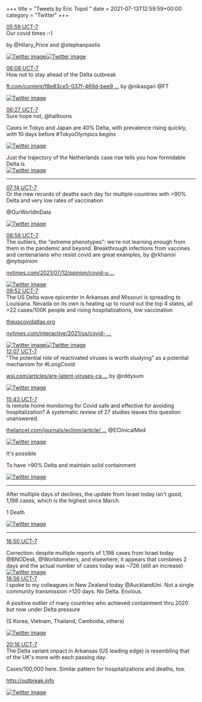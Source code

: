 +++
title = "Tweets by Eric Topol " 
date = 2021-07-13T12:59:59+00:00
category = "Twitter"
+++
<div class="tweet"> 
<div class="profile"> 
<a href="https://twitter.com/erictopol/status/1414932618827632649" target="_blank" rel="noreferer">05:59 UCT-7</a> 
</div> 
<div class="content"> 
Our covid times :-)

by @Hilary_Price and @stephanpastis </div> 
<a href="/twitter/erictopol/images/E6LZgqwUUAM5dZq.jpg"  ><img src="/twitter/erictopol/images/E6LZgqwUUAM5dZq.jpg" alt="Twitter image" ></img></a><a href="/twitter/erictopol/images/E6LZq2pUcAIuGak.jpg"  ><img src="/twitter/erictopol/images/E6LZq2pUcAIuGak.jpg" alt="Twitter image" ></img></a></div> 
<div class="tweet"> 
<div class="profile"> 
<a href="https://twitter.com/erictopol/status/1414934684081917958" target="_blank" rel="noreferer">06:08 UCT-7</a> 
</div> 
<div class="content"> 
How not to stay ahead of the Delta outbreak

<a href="https://www.ft.com/content/f8e83ce5-037f-469d-bee9-aaa37f6e2554" target="_blank" rel="noreferer">ft.com/content/f8e83ce5-037f-469d-bee9 ...</a> 
 by @nikasgari @FT </div> 
<a href="/twitter/erictopol/images/E6LbKrXVIAcy0DX.jpg"  ><img src="/twitter/erictopol/images/E6LbKrXVIAcy0DX.jpg" alt="Twitter image" ></img></a></div> 
<div class="tweet"> 
<div class="profile"> 
<a href="https://twitter.com/erictopol/status/1414939633272561664" target="_blank" rel="noreferer">06:27 UCT-7</a> 
</div> 
<div class="content"> 
Sure hope not, @halltoons 

Cases in Tokyo and Japan are 40% Delta, with prevalence rising quickly, with 10 days before #TokyoOlympics begins </div> 
<a href="/twitter/erictopol/images/E6LfnWWUUAQ56OA.jpg"  ><img src="/twitter/erictopol/images/E6LfnWWUUAQ56OA.jpg" alt="Twitter image" ></img></a></div> 
<div class="thread"> 
<div class="thread-content"> 
Just the trajectory of the Netherlands case rise tells you how formidable Delta is </div> 
<a href="/twitter/erictopol/images/E6LnVu7X0Aw0-NS.jpg"  ><img src="/twitter/erictopol/images/E6LnVu7X0Aw0-NS.jpg" alt="Twitter image" ></img></a><hr><div class="profile"> 
<a href="https://twitter.com/erictopol/status/1414951428318056449" target="_blank" rel="noreferer">07:14 UCT-7</a> 
</div> 
<div class="content"> 
Or the new records of deaths each day for multiple countries with &gt;90% Delta and very low rates of vaccination

@OurWorldInData </div> 
<a href="/twitter/erictopol/images/E6LqrzRXEAQTpmY.jpg"  ><img src="/twitter/erictopol/images/E6LqrzRXEAQTpmY.jpg" alt="Twitter image" ></img></a></div> 
<div class="tweet"> 
<div class="profile"> 
<a href="https://twitter.com/erictopol/status/1414977511973289988" target="_blank" rel="noreferer">08:58 UCT-7</a> 
</div> 
<div class="content"> 
The outliers, the "extreme phenotypes": we're not learning enough from them in the pandemic and beyond. Breakthrough infections from vaccines and centenarians who resist covid are great examples, by @rkhamsi @nytopinion 

<a href="https://www.nytimes.com/2021/07/12/opinion/covid-unusual-cases-study.html?searchResultPosition=1" target="_blank" rel="noreferer">nytimes.com/2021/07/12/opinion/covid-u ...</a> 
 </div> 
<a href="/twitter/erictopol/images/E6MCKWcVEAQUlso.jpg"  ><img src="/twitter/erictopol/images/E6MCKWcVEAQUlso.jpg" alt="Twitter image" ></img></a></div> 
<div class="tweet"> 
<div class="profile"> 
<a href="https://twitter.com/erictopol/status/1414991102155780099" target="_blank" rel="noreferer">09:52 UCT-7</a> 
</div> 
<div class="content"> 
The US Delta wave epicenter in Arkansas and Missouri is spreading to Louisiana. Nevada on its own is heating up to round out the top 4 states, all &gt;22 cases/100K people and rising hospitalizations, low vaccination

<a href="https://theuscovidatlas.org" target="_blank" rel="noreferer">theuscovidatlas.org</a> 


<a href="https://www.nytimes.com/interactive/2021/us/covid-cases.html" target="_blank" rel="noreferer">nytimes.com/interactive/2021/us/covid- ...</a> 
 </div> 
<a href="/twitter/erictopol/images/E6MO4D8VkAUiLdH.jpg"  ><img src="/twitter/erictopol/images/E6MO4D8VkAUiLdH.jpg" alt="Twitter image" ></img></a><a href="/twitter/erictopol/images/E6MOVlIVoAEB3xN.jpg"  ><img src="/twitter/erictopol/images/E6MOVlIVoAEB3xN.jpg" alt="Twitter image" ></img></a></div> 
<div class="tweet"> 
<div class="profile"> 
<a href="https://twitter.com/erictopol/status/1415025204586115072" target="_blank" rel="noreferer">12:07 UCT-7</a> 
</div> 
<div class="content"> 
"The potential role of reactivated viruses is worth studying" as a potential mechanism for #LongCovid 

<a href="https://www.wsj.com/articles/are-latent-viruses-causing-long-covid-19-symptoms-patient-groups-push-for-testing-11626181200?mod=hp_listc_pos1" target="_blank" rel="noreferer">wsj.com/articles/are-latent-viruses-ca ...</a> 
 by @rddysum </div> 
<a href="/twitter/erictopol/images/E6Mrbo_VUAgjx8r.jpg"  ><img src="/twitter/erictopol/images/E6Mrbo_VUAgjx8r.jpg" alt="Twitter image" ></img></a></div> 
<div class="tweet"> 
<div class="profile"> 
<a href="https://twitter.com/erictopol/status/1415079477202198529" target="_blank" rel="noreferer">15:43 UCT-7</a> 
</div> 
<div class="content"> 
Is remote home monitoring for Covid safe and effective for avoiding hospitalization? A systematic review of 27 studies leaves this question unanswered.

<a href="https://www.thelancet.com/journals/eclinm/article/PIIS2589-5370(21)00245-5/fulltext" target="_blank" rel="noreferer">thelancet.com/journals/eclinm/article/ ...</a> 
 @EClinicalMed </div> 
<a href="/twitter/erictopol/images/E6Ne6VEVIAAh9Al.jpg"  ><img src="/twitter/erictopol/images/E6Ne6VEVIAAh9Al.jpg" alt="Twitter image" ></img></a></div> 
<div class="thread"> 
<div class="thread-content"> 
It's possible

To have &gt;90% Delta and maintain solid containment </div> 
<a href="/twitter/erictopol/images/E6LugDlWQA4lh5j.jpg"  ><img src="/twitter/erictopol/images/E6LugDlWQA4lh5j.jpg" alt="Twitter image" ></img></a><hr><div class="thread-content"> 
After multiple days of declines, the update from Israel today isn't good, 1,198 cases, which is the highest since March. 

1 Death </div> 
<a href="/twitter/erictopol/images/E6M4ba7VIAAvn7S.jpg"  ><img src="/twitter/erictopol/images/E6M4ba7VIAAvn7S.jpg" alt="Twitter image" ></img></a><hr><div class="profile"> 
<a href="https://twitter.com/erictopol/status/1415096408021995521" target="_blank" rel="noreferer">16:50 UCT-7</a> 
</div> 
<div class="content"> 
Correction: despite multiple reports of 1,198 cases from Israel today @BNODesk,  @Worldometers, and elsewhere, it appears that combines 2 days and the actual number of cases today was ~726 (still an increase) </div> 
<a href="/twitter/erictopol/images/E6Nt4qLVUAAEuvX.jpg"  ><img src="/twitter/erictopol/images/E6Nt4qLVUAAEuvX.jpg" alt="Twitter image" ></img></a></div> 
<div class="tweet"> 
<div class="profile"> 
<a href="https://twitter.com/erictopol/status/1415128028892467204" target="_blank" rel="noreferer">18:56 UCT-7</a> 
</div> 
<div class="content"> 
I spoke to my colleagues in New Zealand today @AucklandUni.  Not a single community transmission &gt;120 days. No Delta. Envious.



A positive outlier cf many countries who achieved containment thru 2020 but now under Delta pressure

(S Korea, Vietnam, Thailand, Cambodia, others) </div> 
<a href="/twitter/erictopol/images/E6OK6VkVUAAd7tF.jpg"  ><img src="/twitter/erictopol/images/E6OK6VkVUAAd7tF.jpg" alt="Twitter image" ></img></a></div> 
<div class="tweet"> 
<div class="profile"> 
<a href="https://twitter.com/erictopol/status/1415148244141678593" target="_blank" rel="noreferer">20:16 UCT-7</a> 
</div> 
<div class="content"> 
The Delta variant impact in Arkansas  (US leading edge)  is resembling that of the UK's more with each passing day. 

Cases/100,000 here. Similar pattern for hospitalizations and deaths, too.

<a href="http://outbreak.info" target="_blank" rel="noreferer">http://outbreak.info</a> 
 </div> 
<a href="/twitter/erictopol/images/E6OcJdWUYAE4Xzm.jpg"  ><img src="/twitter/erictopol/images/E6OcJdWUYAE4Xzm.jpg" alt="Twitter image" ></img></a></div> 


